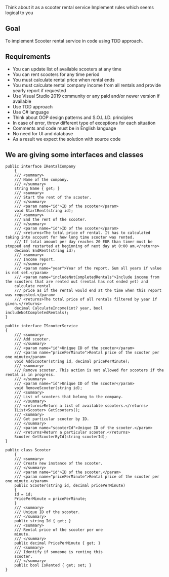 Think about it as a scooter rental service
Implement rules which seems logical to you

## Goal 

To implement Scooter rental service in code using TDD approach.

## Requirements

- You can update list of available scooters at any time
- You can rent scooters for any time period
- You must calculate rental price when rental ends
- You must calculate rental company income from all rentals and provide yearly report if requested
- Use Visual Studio 2019 community or any paid and/or newer version if available
- Use TDD approach
- Use C# language
- Think about OOP design patterns and S.O.L.I.D. principles
- In case of error, throw different type of exceptions for each situation
- Comments and code must be in English language
- No need for UI and database
- As a result we expect the solution with source code

## We are giving some interfaces and classes

```
public interface IRentalCompany
    {
    /// <summary>
    /// Name of the company.
    /// </summary>
    string Name { get; }
    /// <summary>
    /// Start the rent of the scooter.
    /// </summary>
    /// <param name="id">ID of the scooter</param>
    void StartRent(string id);
    /// <summary>
    /// End the rent of the scooter.
    /// </summary>
    /// <param name="id">ID of the scooter</param>
    /// <returns>The total price of rental. It has to calculated taking into account for how long time scooter was rented.
    /// If total amount per day reaches 20 EUR than timer must be stopped and restarted at beginning of next day at 0:00 am.</returns>
    decimal EndRent(string id);
    /// <summary>
    /// Income report.
    /// </summary>
    /// <param name="year">Year of the report. Sum all years if value is not set.</param>
    /// <param name="includeNotCompletedRentals">Include income from the scooters that are rented out (rental has not ended yet) and
    calculate rental
    /// price as if the rental would end at the time when this report was requested.</param>
    /// <returns>The total price of all rentals filtered by year if given.</returns>
    decimal CalculateIncome(int? year, bool includeNotCompletedRentals);
}

public interface IScooterService
{
    /// <summary>
    /// Add scooter.
    /// </summary>
    /// <param name="id">Unique ID of the scooter</param>
    /// <param name="pricePerMinute">Rental price of the scooter per one minute</param>
    void AddScooter(string id, decimal pricePerMinute);
    /// <summary>
    /// Remove scooter. This action is not allowed for scooters if the rental is in progress.
    /// </summary>
    /// <param name="id">Unique ID of the scooter</param>
    void RemoveScooter(string id);
    /// <summary>
    /// List of scooters that belong to the company.
    /// </summary>
    /// <returns>Return a list of available scooters.</returns>
    IList<Scooter> GetScooters();
    /// <summary>
    /// Get particular scooter by ID.
    /// </summary>
    /// <param name="scooterId">Unique ID of the scooter.</param>
    /// <returns>Return a particular scooter.</returns>
    Scooter GetScooterById(string scooterId);
}

public class Scooter
    {
    /// <summary>
    /// Create new instance of the scooter.
    /// </summary>
    /// <param name="id">ID of the scooter.</param>
    /// <param name="pricePerMinute">Rental price of the scooter per one minute.</param>
    public Scooter(string id, decimal pricePerMinute)
    {
    Id = id;
    PricePerMinute = pricePerMinute;
    }
    /// <summary>
    /// Unique ID of the scooter.
    /// </summary>
    public string Id { get; }
    /// <summary>
    /// Rental price of the scooter per one
    minute.
    /// </summary>
    public decimal PricePerMinute { get; }
    /// <summary>
    /// Identify if someone is renting this
    scooter.
    /// </summary>
    public bool IsRented { get; set; }
}

```
